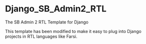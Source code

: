 # Django_SB_Admin2_RTL
The SB Admin 2 RTL Template for Django

This template has been modified to make it easy to plug into Django projects in RTL languages like Farsi.

